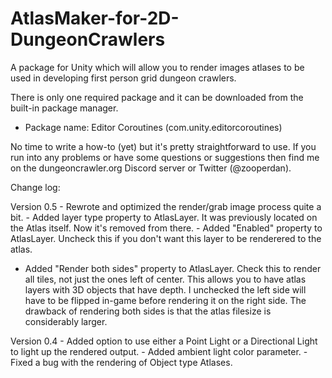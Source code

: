 # AtlasMaker-for-2D-DungeonCrawlers
 A package for Unity which will allow you to render images atlases to be used in developing first person grid dungeon crawlers.
 
 There is only one required package and it can be downloaded from the built-in package manager.
- Package name: Editor Coroutines (com.unity.editorcoroutines)

No time to write a how-to (yet) but it's pretty straightforward to use. If you run into any problems or have some questions or suggestions then find me on the dungeoncrawler.org Discord server or Twitter (@zooperdan).

Change log:

Version 0.5
	- Rewrote and optimized the render/grab image process quite a bit.
	- Added layer type property to AtlasLayer. It was previously located on the Atlas itself. Now it's removed from there.
	- Added "Enabled" property to AtlasLayer. Uncheck this if you don't want this layer to be renderered to the atlas.
 - Added "Render both sides" property to AtlasLayer. Check this to render all tiles, not just the ones left of center. This allows you to have atlas layers with 3D objects that have depth. I unchecked the left side will have to be flipped in-game before rendering it on the right side.	The drawback of rendering both sides is that the atlas filesize is considerably larger.

Version 0.4
	- Added option to use either a Point Light or a Directional Light to light up the rendered output.
	- Added ambient light color parameter.
	- Fixed a bug with the rendering of Object type Atlases.
